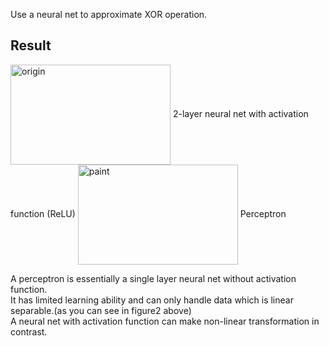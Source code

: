 Use a neural net to approximate XOR operation.  

## Result  
<img src="https://github.com/borgwang/toys/raw/master/xor/res/perceptron.jpg" width = "256" height = "160" alt="origin" align=center />   
2-layer neural net with activation function (ReLU)  
<img src="https://github.com/borgwang/toys/raw/master/xor/res/nn.jpg" width = "256" height = "160" alt="paint" align=center />   
Perceptron  

A perceptron is essentially a single layer neural net without activation function.  
It has limited learning ability and can only handle data which is linear separable.(as you can see in figure2 above)  
A neural net with activation function can make non-linear transformation in contrast.  
